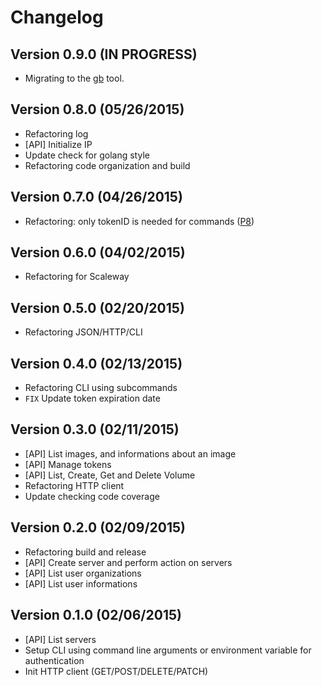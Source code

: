 Changelog
===========

Version 0.9.0 (IN PROGRESS)
----------------------------

- Migrating to the [gb][] tool.

Version 0.8.0 (05/26/2015)
-----------------------------

- Refactoring log
- [API] Initialize IP
- Update check for golang style
- Refactoring code organization and build

Version 0.7.0 (04/26/2015)
-------------------------------

- Refactoring: only tokenID is needed for commands ([P8][])

Version 0.6.0 (04/02/2015)
--------------------------------

- Refactoring for Scaleway

Version 0.5.0 (02/20/2015)
--------------------------------

- Refactoring JSON/HTTP/CLI

Version 0.4.0 (02/13/2015)
--------------------------------

- Refactoring CLI using subcommands
- ``FIX`` Update token expiration date

Version 0.3.0 (02/11/2015)
---------------------------------

- [API] List images, and informations about an image
- [API] Manage tokens
- [API] List, Create, Get and Delete Volume
- Refactoring HTTP client
- Update checking code coverage

Version 0.2.0 (02/09/2015)
--------------------------------

- Refactoring build and release
- [API] Create server and perform action on servers
- [API] List user organizations
- [API] List user informations

Version 0.1.0 (02/06/2015)
--------------------------------

- [API] List servers
- Setup CLI using command line arguments or environment variable
  for authentication
- Init HTTP client (GET/POST/DELETE/PATCH)


[P8]: https://github.com/nlamirault/go-scaleway/pull/8

[gb]: http://getgb.io/
